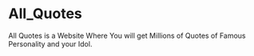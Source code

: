 # All_Quotes
All Quotes is a Website Where You will get Millions of Quotes of Famous Personality and your Idol.
